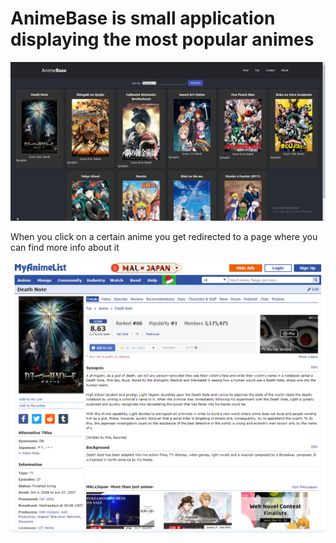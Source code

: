 # AnimeBase is small application displaying the most popular animes

![](src/assets/images/ss1.png)

When you click on a certain anime you get redirected to a page where you can find more info about it

![](src/assets/images/ss2.png)
